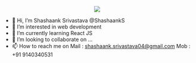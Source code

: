 <div align="center">
  <img src="https://capsule-render.vercel.app/api?type=waving&color=gradient&height=100&section=header&text=Hey%20Everyone!🕹️&animation=fadeIn" />
</div>

- 👋 Hi, I’m Shashaank Srivastava @ShashaankS
- 👀 I’m interested in web development
- 🌱 I’m currently learning React JS
- 💞️ I’m looking to collaborate on ...
- 📫 How to reach me on Mail : shashaank.srivastava04@gmail.com Mob : +91 9140340531

<!---
ShashaankS/ShashaankS is a ✨ special ✨ repository because its `README.md` (this file) appears on your GitHub profile.
You can click the Preview link to take a look at your changes.
--->
